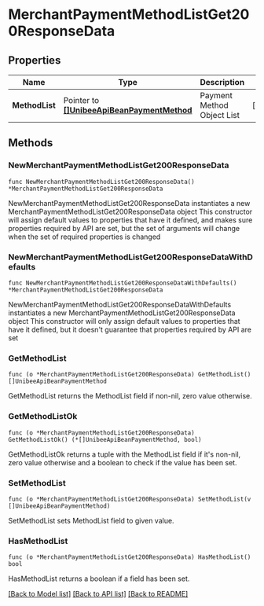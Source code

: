 # MerchantPaymentMethodListGet200ResponseData

## Properties

Name | Type | Description | Notes
------------ | ------------- | ------------- | -------------
**MethodList** | Pointer to [**[]UnibeeApiBeanPaymentMethod**](UnibeeApiBeanPaymentMethod.md) | Payment Method Object List | [optional] 

## Methods

### NewMerchantPaymentMethodListGet200ResponseData

`func NewMerchantPaymentMethodListGet200ResponseData() *MerchantPaymentMethodListGet200ResponseData`

NewMerchantPaymentMethodListGet200ResponseData instantiates a new MerchantPaymentMethodListGet200ResponseData object
This constructor will assign default values to properties that have it defined,
and makes sure properties required by API are set, but the set of arguments
will change when the set of required properties is changed

### NewMerchantPaymentMethodListGet200ResponseDataWithDefaults

`func NewMerchantPaymentMethodListGet200ResponseDataWithDefaults() *MerchantPaymentMethodListGet200ResponseData`

NewMerchantPaymentMethodListGet200ResponseDataWithDefaults instantiates a new MerchantPaymentMethodListGet200ResponseData object
This constructor will only assign default values to properties that have it defined,
but it doesn't guarantee that properties required by API are set

### GetMethodList

`func (o *MerchantPaymentMethodListGet200ResponseData) GetMethodList() []UnibeeApiBeanPaymentMethod`

GetMethodList returns the MethodList field if non-nil, zero value otherwise.

### GetMethodListOk

`func (o *MerchantPaymentMethodListGet200ResponseData) GetMethodListOk() (*[]UnibeeApiBeanPaymentMethod, bool)`

GetMethodListOk returns a tuple with the MethodList field if it's non-nil, zero value otherwise
and a boolean to check if the value has been set.

### SetMethodList

`func (o *MerchantPaymentMethodListGet200ResponseData) SetMethodList(v []UnibeeApiBeanPaymentMethod)`

SetMethodList sets MethodList field to given value.

### HasMethodList

`func (o *MerchantPaymentMethodListGet200ResponseData) HasMethodList() bool`

HasMethodList returns a boolean if a field has been set.


[[Back to Model list]](../README.md#documentation-for-models) [[Back to API list]](../README.md#documentation-for-api-endpoints) [[Back to README]](../README.md)



